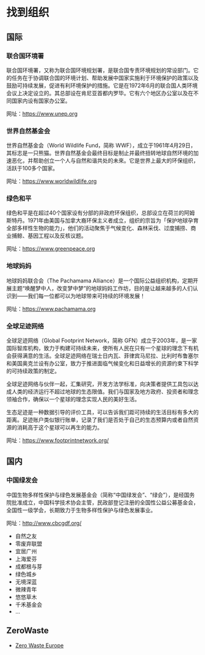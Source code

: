# 找到组织



## 国际

### 联合国环境署

联合国环境署，又称为联合国环境规划署，是联合国专责环境规划的常设部门。它的任务在于协调联合国的环境计划、帮助发展中国家实施利于环境保护的政策以及鼓励可持续发展，促进有利环境保护的措施。它是在1972年6月的联合国人类环境会议上决定设立的。其总部设在肯尼亚首都内罗毕。它有六个地区办公室以及在不同国家内设有国家办公室。

网址：<https://www.unep.org>



### 世界自然基金会

世界自然基金会（World Wildlife Fund，简称 WWF），成立于1961年4月29日，其标志是一只熊猫。世界自然基金会最终目标是制止并最终扭转地球自然环境的加速恶化，并帮助创立一个人与自然和谐共处的未來。它是世界上最大的环保组织，活跃于100多个国家。

网址：<https://www.worldwildlife.org>



### 绿色和平

绿色和平是在超过40个国家设有分部的非政府环保组织，总部设立在荷兰的阿姆斯特丹。1971年由美国与加拿大裔环保主义者成立，组织的宗旨为「保护地球孕育全部多样性生物的能力」，他们的活动聚焦于气候变化、森林采伐、过度捕捞、商业捕鲸、基因工程以及反核议题。

网址：<https://www.greenpeace.org>



### 地球妈妈

地球妈妈联合会（The Pachamama Alliance）是一个国际公益组织机构，定期开展主题“唤醒梦中人，改变梦中梦”的地球妈妈工作坊，目的是让越来越多的人们认识到——我们每一位都可以为地球带来可持续的环境发展！

网址：<https://www.pachamama.org>


### 全球足迹网络

全球足迹网络（Global Footprint Network，简称 GFN）成立于2003年，是一家国际智库机构，致力于构建可持续未来，使所有人民在只有一个星球的理念下有机会获得满意的生活。全球足迹网络在瑞士日内瓦、菲律宾马尼拉、比利时布鲁塞尔和美国奥克兰设有办公室，致力于推进面临气候变化和日益增长的资源约束下科学的可持续政策的制定。

全球足迹网络与伙伴一起，汇集研究，开发方法学标准，向决策者提供工具包以达成人类的经济运行不超过地球的生态限值。我们与国家及地方政府、投资者和理念领袖合作，确保以一个星球的理念实现人民的美好生活。

生态足迹是一种数据引导的评价工具，可以告诉我们距可持续的生活目标有多大的距离。足迹账户类似银行账单，记录了我们是否处于自己的生态预算内或者自然资源的消耗高于这个星球可以再生的能力。

网址：<https://www.footprintnetwork.org/>


## 国内

### 中国绿发会

中国生物多样性保护与绿色发展基金会（简称“中国绿发会”、“绿会”），是经国务院批准成立，中国科学技术协会主管，民政部登记注册的全国性公益公募基金会，全国性一级学会，长期致力于生物多样性保护与绿色发展事业。

网址：<http://www.cbcgdf.org/>


- 自然之友
- 零废弃联盟
- 宜居广州
- 上海爱芬
- 成都根与芽
- 绿色城乡
- 无境深蓝
- 微辣青年
- 悠悠草木
- 千禾基金会
- ...


## ZeroWaste

- [Zero Waste Europe](https://zerowasteeurope.eu/)